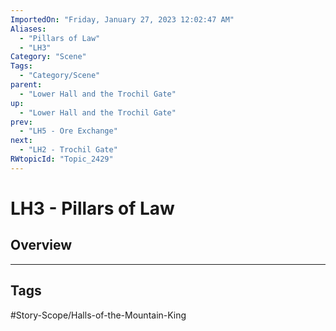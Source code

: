 ```yaml
---
ImportedOn: "Friday, January 27, 2023 12:02:47 AM"
Aliases:
  - "Pillars of Law"
  - "LH3"
Category: "Scene"
Tags:
  - "Category/Scene"
parent:
  - "Lower Hall and the Trochil Gate"
up:
  - "Lower Hall and the Trochil Gate"
prev:
  - "LH5 - Ore Exchange"
next:
  - "LH2 - Trochil Gate"
RWtopicId: "Topic_2429"
---
```

# LH3 - Pillars of Law
## Overview

---
## Tags
#Story-Scope/Halls-of-the-Mountain-King

